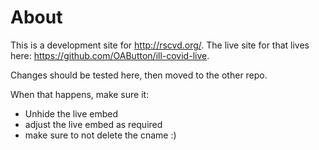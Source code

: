 # About

This is a development site for http://rscvd.org/. The live site for that lives here: https://github.com/OAButton/ill-covid-live.

Changes should be tested here, then moved to the other repo.

When that happens, make sure it:

* Unhide the live embed
* adjust the live embed as required
* make sure to not delete the cname :)
